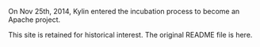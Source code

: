 
On Nov 25th, 2014, Kylin entered the incubation process to become an Apache project. 

This site is retained for historical interest. The original README file is here.